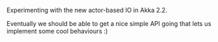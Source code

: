 Experimenting with the new actor-based IO in Akka 2.2.

Eventually we should be able to get a nice simple API going that lets us
implement some cool behaviours :)
